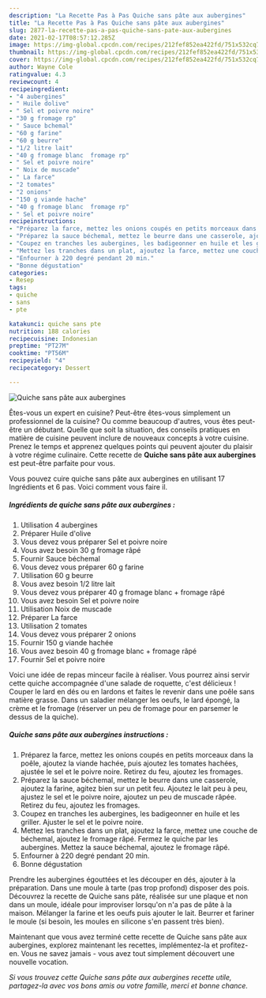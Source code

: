 ```yaml
---
description: "La Recette Pas à Pas Quiche sans pâte aux aubergines"
title: "La Recette Pas à Pas Quiche sans pâte aux aubergines"
slug: 2877-la-recette-pas-a-pas-quiche-sans-pate-aux-aubergines
date: 2021-02-17T08:57:12.285Z
image: https://img-global.cpcdn.com/recipes/212fef852ea422fd/751x532cq70/quiche-sans-pate-aux-aubergines-photo-principale-de-la-recette.jpg
thumbnail: https://img-global.cpcdn.com/recipes/212fef852ea422fd/751x532cq70/quiche-sans-pate-aux-aubergines-photo-principale-de-la-recette.jpg
cover: https://img-global.cpcdn.com/recipes/212fef852ea422fd/751x532cq70/quiche-sans-pate-aux-aubergines-photo-principale-de-la-recette.jpg
author: Wayne Cole
ratingvalue: 4.3
reviewcount: 4
recipeingredient:
- "4 aubergines"
- " Huile dolive"
- " Sel et poivre noire"
- "30 g fromage rp"
- " Sauce bchemal"
- "60 g farine"
- "60 g beurre"
- "1/2 litre lait"
- "40 g fromage blanc  fromage rp"
- " Sel et poivre noire"
- " Noix de muscade"
- " La farce"
- "2 tomates"
- "2 onions"
- "150 g viande hache"
- "40 g fromage blanc  fromage rp"
- " Sel et poivre noire"
recipeinstructions:
- "Préparez la farce, mettez les onions coupés en petits morceaux dans la poêle, ajoutez la viande hachée, puis ajoutez les tomates hachées, ajustée le sel et le poivre noire. Retirez du feu, ajoutez les fromages."
- "Préparez la sauce béchemal, mettez le beurre dans une casserole, ajoutez la farine, agitez bien sur un petit feu. Ajoutez le lait peu à peu, ajustez le sel et le poivre noire, ajoutez un peu de muscade râpée. Retirez du feu, ajoutez les fromages."
- "Coupez en tranches les aubergines, les badigeonner en huile et les griller. Ajuster le sel et le poivre noire."
- "Mettez les tranches dans un plat, ajoutez la farce, mettez une couche de béchemal, ajoutez le fromage râpé. Fermez le quiche par les aubergines. Mettez la sauce béchemal, ajoutez le fromage râpé."
- "Enfourner à 220 degré pendant 20 min."
- "Bonne dégustation"
categories:
- Resep
tags:
- quiche
- sans
- pte

katakunci: quiche sans pte 
nutrition: 188 calories
recipecuisine: Indonesian
preptime: "PT27M"
cooktime: "PT56M"
recipeyield: "4"
recipecategory: Dessert

---
```



![Quiche sans pâte aux aubergines](https://img-global.cpcdn.com/recipes/212fef852ea422fd/751x532cq70/quiche-sans-pate-aux-aubergines-photo-principale-de-la-recette.jpg)

Êtes-vous un expert en cuisine? Peut-être êtes-vous simplement un professionnel de la cuisine? Ou comme beaucoup d'autres, vous êtes peut-être un débutant. Quelle que soit la situation, des conseils pratiques en matière de cuisine peuvent inclure de nouveaux concepts à votre cuisine. Prenez le temps et apprenez quelques points qui peuvent ajouter du plaisir à votre régime culinaire. Cette recette de <strong> Quiche sans pâte aux aubergines </strong> est peut-être parfaite pour vous.

<!--inarticleads1-->

Vous pouvez cuire quiche sans pâte aux aubergines en utilisant 17 Ingrédients et 6 pas. Voici comment vous faire il.

##### Ingrédients de quiche sans pâte aux aubergines :

1. Utilisation 4 aubergines
1. Préparer  Huile d&#39;olive
1. Vous devez vous préparer  Sel et poivre noire
1. Vous avez besoin 30 g fromage râpé
1. Fournir  Sauce béchemal
1. Vous devez vous préparer 60 g farine
1. Utilisation 60 g beurre
1. Vous avez besoin 1/2 litre lait
1. Vous devez vous préparer 40 g fromage blanc + fromage râpé
1. Vous avez besoin  Sel et poivre noire
1. Utilisation  Noix de muscade
1. Préparer  La farce
1. Utilisation 2 tomates
1. Vous devez vous préparer 2 onions
1. Fournir 150 g viande hachée
1. Vous avez besoin 40 g fromage blanc + fromage râpé
1. Fournir  Sel et poivre noire


Voici une idée de repas minceur facile à réaliser. Vous pourrez ainsi servir cette quiche accompagnée d&#39;une salade de roquette, c&#39;est délicieux ! Couper le lard en dés ou en lardons et faites le revenir dans une poêle sans matière grasse. Dans un saladier mélanger les oeufs, le lard épongé, la crème et le fromage (réserver un peu de fromage pour en parsemer le dessus de la quiche). 

<!--inarticleads2-->

##### Quiche sans pâte aux aubergines instructions :

1. Préparez la farce, mettez les onions coupés en petits morceaux dans la poêle, ajoutez la viande hachée, puis ajoutez les tomates hachées, ajustée le sel et le poivre noire. Retirez du feu, ajoutez les fromages.
1. Préparez la sauce béchemal, mettez le beurre dans une casserole, ajoutez la farine, agitez bien sur un petit feu. Ajoutez le lait peu à peu, ajustez le sel et le poivre noire, ajoutez un peu de muscade râpée. Retirez du feu, ajoutez les fromages.
1. Coupez en tranches les aubergines, les badigeonner en huile et les griller. Ajuster le sel et le poivre noire.
1. Mettez les tranches dans un plat, ajoutez la farce, mettez une couche de béchemal, ajoutez le fromage râpé. Fermez le quiche par les aubergines. Mettez la sauce béchemal, ajoutez le fromage râpé.
1. Enfourner à 220 degré pendant 20 min.
1. Bonne dégustation


Prendre les aubergines égouttées et les découper en dés, ajouter à la préparation. Dans une moule à tarte (pas trop profond) disposer des pois. Découvrez la recette de Quiche sans pâte, réalisée sur une plaque et non dans un moule, idéale pour improviser lorsqu&#39;on n&#39;a pas de pâte à la maison. Mélanger la farine et les oeufs puis ajouter le lait. Beurrer et fariner le moule (si besoin, les moules en silicone s&#39;en passent très bien). 

<!--inarticleads1-->

<p>
Maintenant que vous avez terminé cette recette de Quiche sans pâte aux aubergines, explorez maintenant les recettes, implémentez-la et profitez-en. Vous ne savez jamais - vous avez tout simplement découvert une nouvelle vocation.
</p>

<p>
<i>Si vous trouvez cette Quiche sans pâte aux aubergines recette utile, partagez-la avec vos bons amis ou votre famille, merci et bonne chance.</i>
</p>
